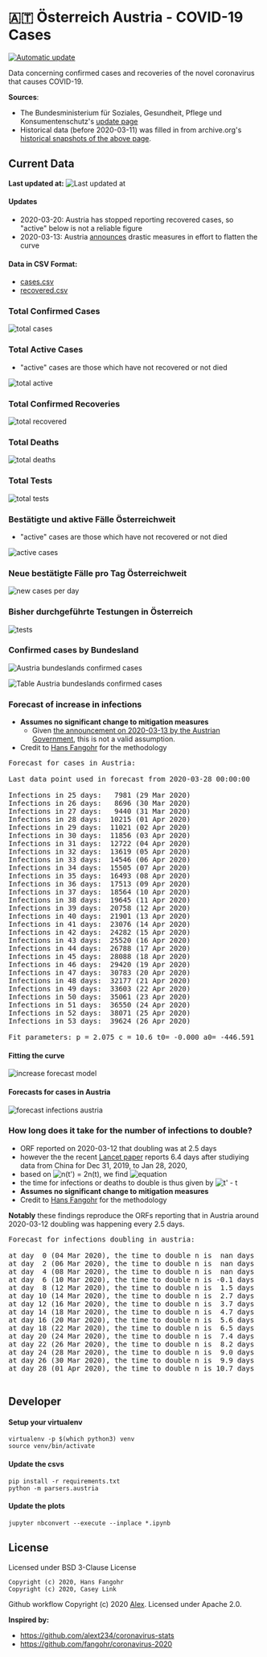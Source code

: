 # 🇦🇹 Österreich Austria - COVID-19 Cases

[![Automatic update](https://github.com/Ramblurr/Austria-COVID-19/workflows/Automatic%20update/badge.svg)](https://github.com/Ramblurr/Austria-COVID-19/actions?query=workflow%3A%22Automatic+update%22)

Data concerning confirmed cases and recoveries of the novel coronavirus that causes COVID-19.

**Sources**:
  * The Bundesministerium für Soziales, Gesundheit, Pflege und Konsumentenschutz's [update page](https://www.sozialministerium.at/Informationen-zum-Coronavirus/Neuartiges-Coronavirus-(2019-nCov).html)
  * Historical data (before 2020-03-11) was filled in from archive.org's [historical snapshots of the above page](https://web.archive.org/web/*/https://www.sozialministerium.at/Informationen-zum-Coronavirus/Neuartiges-Coronavirus-(2019-nCov).html).


## Current Data

**Last updated at:** ![Last updated at](./images/updated-date.svg)

#### Updates

* 2020-03-20: Austria has stopped reporting recovered cases, so "active" below is not a reliable figure
* 2020-03-13: Austria [announces](https://www.derstandard.at/jetzt/livebericht/2000115687827/neue-massnahmen-sollen-ausbreitung-des-coronavirus-eindaemmen?responsive=false) drastic measures in effort to flatten the curve

#### Data in CSV Format:

* [cases.csv](./data/cases.csv)
* [recovered.csv](./data/recovered.csv)

### Total Confirmed Cases

![total cases](./images/total-cases.svg)

### Total Active Cases

- "active" cases are those which have not recovered or not died

![total active](./images/total-active.svg)

### Total Confirmed Recoveries

![total recovered](./images/total-recovered.svg)

### Total Deaths

![total deaths](./images/total-deaths.svg)

### Total Tests

![total tests](./images/total-tests.svg)

### Bestätigte und aktive Fälle Österreichweit

- "active" cases are those which have not recovered or not died

![active cases](./images/country-cases.svg)

### Neue bestätigte Fälle pro Tag Österreichweit

![new cases per day](./images/country-new-per-day.svg)

### Bisher durchgeführte Testungen in Österreich 

![tests](./images/country-tests.svg)

### Confirmed cases by Bundesland

![Austria bundeslands confirmed cases](./images/states-cases.svg)

![Table Austria bundeslands confirmed cases](./images/states-cases-table.png)

### Forecast of increase in infections

- **Assumes no significant change to mitigation measures**
  - Given [the announcement on 2020-03-13 by the Austrian Government](https://www.derstandard.at/jetzt/livebericht/2000115687827/neue-massnahmen-sollen-ausbreitung-des-coronavirus-eindaemmen?responsive=false), this is not a valid assumption.
- Credit to [Hans Fangohr](https://github.com/fangohr/coronavirus-2020) for the methodology

[table1]: start
<pre>
Forecast for cases in Austria:

Last data point used in forecast from 2020-03-28 00:00:00

Infections in 25 days:   7981 (29 Mar 2020)
Infections in 26 days:   8696 (30 Mar 2020)
Infections in 27 days:   9440 (31 Mar 2020)
Infections in 28 days:  10215 (01 Apr 2020)
Infections in 29 days:  11021 (02 Apr 2020)
Infections in 30 days:  11856 (03 Apr 2020)
Infections in 31 days:  12722 (04 Apr 2020)
Infections in 32 days:  13619 (05 Apr 2020)
Infections in 33 days:  14546 (06 Apr 2020)
Infections in 34 days:  15505 (07 Apr 2020)
Infections in 35 days:  16493 (08 Apr 2020)
Infections in 36 days:  17513 (09 Apr 2020)
Infections in 37 days:  18564 (10 Apr 2020)
Infections in 38 days:  19645 (11 Apr 2020)
Infections in 39 days:  20758 (12 Apr 2020)
Infections in 40 days:  21901 (13 Apr 2020)
Infections in 41 days:  23076 (14 Apr 2020)
Infections in 42 days:  24282 (15 Apr 2020)
Infections in 43 days:  25520 (16 Apr 2020)
Infections in 44 days:  26788 (17 Apr 2020)
Infections in 45 days:  28088 (18 Apr 2020)
Infections in 46 days:  29420 (19 Apr 2020)
Infections in 47 days:  30783 (20 Apr 2020)
Infections in 48 days:  32177 (21 Apr 2020)
Infections in 49 days:  33603 (22 Apr 2020)
Infections in 50 days:  35061 (23 Apr 2020)
Infections in 51 days:  36550 (24 Apr 2020)
Infections in 52 days:  38071 (25 Apr 2020)
Infections in 53 days:  39624 (26 Apr 2020)

Fit parameters: p = 2.075 c = 10.6 t0= -0.000 a0= -446.591
</pre>
[table1]: end


#### Fitting the curve
![increase forecast model](images/infections-with-model-fit.svg)

#### Forecasts for cases in Austria

![forecast infections austria](images/infections-with-forecast.svg)

### How long does it take for the number of infections to double?

- ORF reported on 2020-03-12 that doubling was at 2.5 days
- however the the recent [Lancet paper](https://www.thelancet.com/journals/lancet/article/PIIS0140-6736(20)30260-9/fulltext) reports 6.4 days after studiying data from China for Dec 31, 2019, to Jan 28, 2020,
- based on ![n(t') =  2n(t)](https://render.githubusercontent.com/render/math?math=n(t')%20%3D%20%202n(t)), we find ![equation](https://render.githubusercontent.com/render/math?math=t'%20%3D%20%5Cleft%28%282%28t-t_0%29%5Ep%2B%5Cfrac%7Ba_0%7D%7Bc%7D%5Cright%29%5E%5Cfrac%7B1%7D%7Bp%7D%20%2B%20t_0)
- the time for infections or deaths to double is thus given by ![t' - t](https://render.githubusercontent.com/render/math?math=t'%20-%20t)
- **Assumes no significant change to mitigation measures**
- Credit to [Hans Fangohr](https://github.com/fangohr/coronavirus-2020) for the methodology

**Notably** these findings reproduce the ORFs reporting that in Austria around 2020-03-12 doubling was happening every 2.5 days.

[table2]: start
<pre>
Forecast for infections doubling in austria:

at day  0 (04 Mar 2020), the time to double n is  nan days
at day  2 (06 Mar 2020), the time to double n is  nan days
at day  4 (08 Mar 2020), the time to double n is  nan days
at day  6 (10 Mar 2020), the time to double n is -0.1 days
at day  8 (12 Mar 2020), the time to double n is  1.5 days
at day 10 (14 Mar 2020), the time to double n is  2.7 days
at day 12 (16 Mar 2020), the time to double n is  3.7 days
at day 14 (18 Mar 2020), the time to double n is  4.7 days
at day 16 (20 Mar 2020), the time to double n is  5.6 days
at day 18 (22 Mar 2020), the time to double n is  6.5 days
at day 20 (24 Mar 2020), the time to double n is  7.4 days
at day 22 (26 Mar 2020), the time to double n is  8.2 days
at day 24 (28 Mar 2020), the time to double n is  9.0 days
at day 26 (30 Mar 2020), the time to double n is  9.9 days
at day 28 (01 Apr 2020), the time to double n is 10.7 days

</pre>
[table2]: end

## Developer

#### Setup your virtualenv

```console
virtualenv -p $(which python3) venv
source venv/bin/activate
```

#### Update the csvs

```console
pip install -r requirements.txt
python -m parsers.austria
```

#### Update the plots

```console
jupyter nbconvert --execute --inplace *.ipynb
```

## License
Licensed under BSD 3-Clause License

```
Copyright (c) 2020, Hans Fangohr
Copyright (c) 2020, Casey Link
```

Github workflow Copyright (c) 2020 [Alex](https://github.com/alext234). Licensed under Apache 2.0.

**Inspired by:**

* https://github.com/alext234/coronavirus-stats
* https://github.com/fangohr/coronavirus-2020

